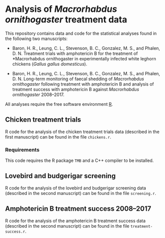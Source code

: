 # Analysis of *Macrorhabdus ornithogaster* treatment data

This repository contains data and code for the statistical analyses found in the following two manuscripts:

* Baron, H. R., Leung, C. L., Stevenson, B. C., Gonzalez, M. S., and Phalen, D. N. Treatment trials with amphotericin B for the treatment of *Macrorhabdus ornithogaster in experimentally infected white leghorn chickens (*Gallus gallus domesticus*).

* Baron, H. R., Leung, C. L., Stevenson, B. C., Gonzalez, M. S., and Phalen, D. N. Long-term monitoring of faecal shedding of *Macrorhabdus ornithogaster* following treatment with amphotericin B and analysis of treatment success with amphotericin B against *Macrorhabdus ornithogaster* 2008–2017.

All analyses require the free software environment [R](https://www.r-project.org/).

## Chicken treatment trials

R code for the analysis of the chicken treatment trials data (described in the first manuscript) can be found in the file `chickens.r`.

### Requirements

This code requires the R package `TMB` and a C++ compiler to be installed.

## Lovebird and budgerigar screening

R code for the analysis of the lovebird and budgerigar screening data (described in the second manuscript) can be found in the file `screening.r`.

## Amphotericin B  treatment success 2008–2017

R code for the analysis of the amphotericin B treatment success data (described in the second manuscript) can be found in the file `treatment-success.r`.